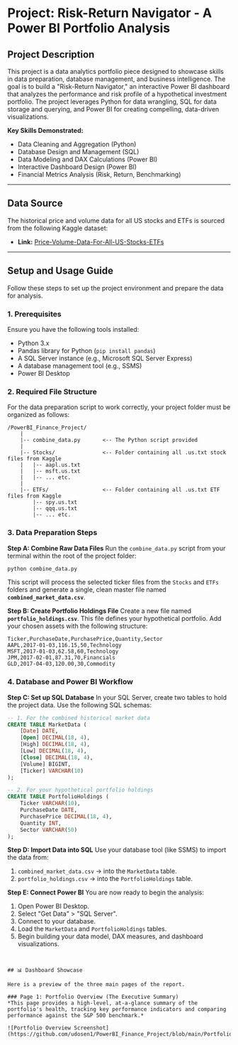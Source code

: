 # Project: Risk-Return Navigator - A Power BI Portfolio Analysis

## Project Description

This project is a data analytics portfolio piece designed to showcase skills in data preparation, database management, and business intelligence. The goal is to build a "Risk-Return Navigator," an interactive Power BI dashboard that analyzes the performance and risk profile of a hypothetical investment portfolio. The project leverages Python for data wrangling, SQL for data storage and querying, and Power BI for creating compelling, data-driven visualizations.

**Key Skills Demonstrated:**
*   Data Cleaning and Aggregation (Python)
*   Database Design and Management (SQL)
*   Data Modeling and DAX Calculations (Power BI)
*   Interactive Dashboard Design (Power BI)
*   Financial Metrics Analysis (Risk, Return, Benchmarking)

---

## Data Source

The historical price and volume data for all US stocks and ETFs is sourced from the following Kaggle dataset:
*   **Link:** [Price-Volume-Data-For-All-US-Stocks-ETFs](https://www.kaggle.com/datasets/borismarjanovic/price-volume-data-for-all-us-stocks-etfs)

---

## Setup and Usage Guide

Follow these steps to set up the project environment and prepare the data for analysis.

### 1. Prerequisites

Ensure you have the following tools installed:
*   Python 3.x
*   Pandas library for Python (`pip install pandas`)
*   A SQL Server instance (e.g., Microsoft SQL Server Express)
*   A database management tool (e.g., SSMS)
*   Power BI Desktop

### 2. Required File Structure

For the data preparation script to work correctly, your project folder must be organized as follows:

```
/PowerBI_Finance_Project/
    |
    |-- combine_data.py       <-- The Python script provided
    |
    |-- Stocks/               <-- Folder containing all .us.txt stock files from Kaggle
    |   |-- aapl.us.txt
    |   |-- msft.us.txt
    |   |-- ... etc.
    |
    |-- ETFs/                 <-- Folder containing all .us.txt ETF files from Kaggle
        |-- spy.us.txt
        |-- qqq.us.txt
        |-- ... etc.
```

### 3. Data Preparation Steps

**Step A: Combine Raw Data Files**
Run the `combine_data.py` script from your terminal within the root of the project folder:
```bash
python combine_data.py
```
This script will process the selected ticker files from the `Stocks` and `ETFs` folders and generate a single, clean master file named **`combined_market_data.csv`**.

**Step B: Create Portfolio Holdings File**
Create a new file named **`portfolio_holdings.csv`**. This file defines your hypothetical portfolio. Add your chosen assets with the following structure:
```csv
Ticker,PurchaseDate,PurchasePrice,Quantity,Sector
AAPL,2017-01-03,116.15,50,Technology
MSFT,2017-01-03,62.58,60,Technology
JPM,2017-02-01,87.31,70,Financials
GLD,2017-04-03,120.00,30,Commodity
```

### 4. Database and Power BI Workflow

**Step C: Set up SQL Database**
In your SQL Server, create two tables to hold the project data. Use the following SQL schemas:
```sql
-- 1. For the combined historical market data
CREATE TABLE MarketData (
    [Date] DATE,
    [Open] DECIMAL(18, 4),
    [High] DECIMAL(18, 4),
    [Low] DECIMAL(18, 4),
    [Close] DECIMAL(18, 4),
    [Volume] BIGINT,
    [Ticker] VARCHAR(10)
);

-- 2. For your hypothetical portfolio holdings
CREATE TABLE PortfolioHoldings (
    Ticker VARCHAR(10),
    PurchaseDate DATE,
    PurchasePrice DECIMAL(18, 4),
    Quantity INT,
    Sector VARCHAR(50)
);
```

**Step D: Import Data into SQL**
Use your database tool (like SSMS) to import the data from:
1.  `combined_market_data.csv` -> into the `MarketData` table.
2.  `portfolio_holdings.csv` -> into the `PortfolioHoldings` table.

**Step E: Connect Power BI**
You are now ready to begin the analysis:
1.  Open Power BI Desktop.
2.  Select "Get Data" > "SQL Server".
3.  Connect to your database.
4.  Load the `MarketData` and `PortfolioHoldings` tables.
5.  Begin building your data model, DAX measures, and dashboard visualizations.
```


## 📊 Dashboard Showcase

Here is a preview of the three main pages of the report.

### Page 1: Portfolio Overview (The Executive Summary)
*This page provides a high-level, at-a-glance summary of the portfolio's health, tracking key performance indicators and comparing performance against the S&P 500 benchmark.*

![Portfolio Overview Screenshot](https://github.com/udosen1/PowerBI_Finance_Project/blob/main/Portfolio_overview.png)

